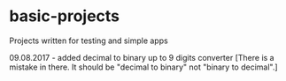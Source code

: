 # basic-projects
Projects written for testing and simple apps

09.08.2017 - added decimal to binary up to 9 digits converter
[There is a mistake in there. It should be "decimal to binary" not "binary to decimal".]
